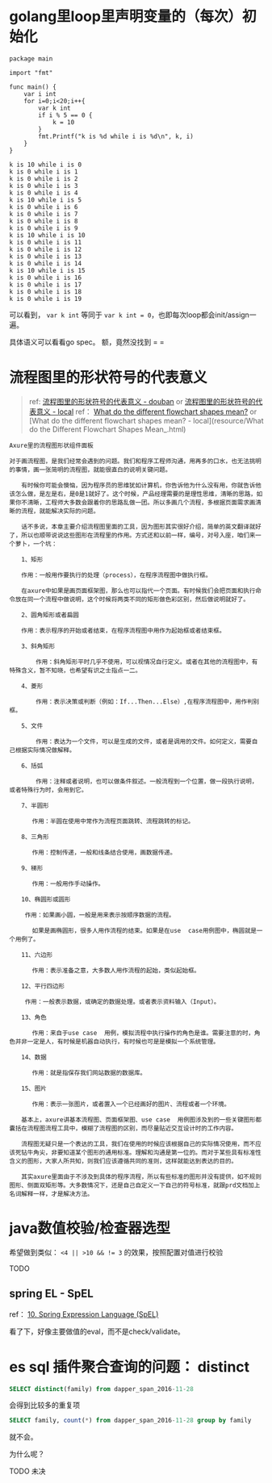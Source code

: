 
# golang里loop里声明变量的（每次）初始化

```golang
package main

import "fmt"

func main() {
    var i int
    for i=0;i<20;i++{
        var k int
        if i % 5 == 0 {
            k = 10
        }
        fmt.Printf("k is %d while i is %d\n", k, i)
    }
}
```

```
k is 10 while i is 0
k is 0 while i is 1
k is 0 while i is 2
k is 0 while i is 3
k is 0 while i is 4
k is 10 while i is 5
k is 0 while i is 6
k is 0 while i is 7
k is 0 while i is 8
k is 0 while i is 9
k is 10 while i is 10
k is 0 while i is 11
k is 0 while i is 12
k is 0 while i is 13
k is 0 while i is 14
k is 10 while i is 15
k is 0 while i is 16
k is 0 while i is 17
k is 0 while i is 18
k is 0 while i is 19
```

可以看到， `var k int` 等同于 `var k int = 0`，也即每次loop都会init/assign一遍。

具体语义可以看看go spec。
额，竟然没找到 = =


# 流程图里的形状符号的代表意义

> ref: [流程图里的形状符号的代表意义 - douban](https://www.douban.com/note/310371289/) or [流程图里的形状符号的代表意义 - local](resource/流程图里的形状符号的代表意义.html)
> ref： [What do the different flowchart shapes mean?](http://www.rff.com/flowchart_shapes.htm) or [What do the different flowchart shapes mean? - local](resource/What do the Different Flowchart Shapes Mean_.html)

```
Axure里的流程图形状组件面板

对于画流程图，是我们经常会遇到的问题。我们和程序工程师沟通，用再多的口水，也无法挑明的事情，画一张简明的流程图，就能很直白的说明关键问题。

　　有时候你可能会懊恼，因为程序员的思维犹如计算机，你告诉他为什么没有用，你就告诉他该怎么做，是左是右，是0是1就好了。这个时候，产品经理需要的是理性思维，清晰的思路，如果你不清晰，工程师大多数会跟着你的思路乱做一团。所以多画几个流程，多根据页面需求画清晰的流程，就能解决实际的问题。

　　话不多说，本章主要介绍流程图里面的工具，因为图形其实很好介绍，简单的英文翻译就好了，所以也顺带说说这些图形在流程里的作用。方式还和以前一样，编号，对号入座，咱们来一个萝卜，一个坑：

　　1、矩形

　　作用：一般用作要执行的处理（process），在程序流程图中做执行框。

　　在axure中如果是画页面框架图，那么也可以指代一个页面。有时候我们会把页面和执行命令放在同一个流程中做说明，这个时候将两类不同的矩形做色彩区别，然后做说明就好了。

　　2、圆角矩形或者扁圆

　　作用：表示程序的开始或者结束，在程序流程图中用作为起始框或者结束框。

　　3、斜角矩形

　　    作用：斜角矩形平时几乎不使用，可以视情况自行定义。或者在其他的流程图中，有特殊含义，暂不知晓，也希望有识之士指点一二。

　　4、菱形

　　    作用：表示决策或判断（例如：If...Then...Else）,在程序流程图中，用作判别框。

　　5、文件

　　    作用：表达为一个文件，可以是生成的文件，或者是调用的文件。如何定义，需要自己根据实际情况做解释。

　　6、括弧

　　    作用：注释或者说明，也可以做条件叙述。一般流程到一个位置，做一段执行说明，或者特殊行为时，会用到它。

　　7、半圆形

　　   作用：半圆在使用中常作为流程页面跳转、流程跳转的标记。

　　8、三角形

　　   作用：控制传递，一般和线条结合使用，画数据传递。

　　9、梯形

　　   作用：一般用作手动操作。

　　10、椭圆形或圆形

　　 作用：如果画小圆，一般是用来表示按顺序数据的流程。

　　   如果是画椭圆形，很多人用作流程的结束。如果是在use  case用例图中，椭圆就是一个用例了。

　　11、六边形

　　   作用：表示准备之意，大多数人用作流程的起始，类似起始框。

　　12、平行四边形

　　 作用：一般表示数据，或确定的数据处理。或者表示资料输入（Input）。

　　13、角色

　　   作用：来自于use case  用例，模拟流程中执行操作的角色是谁。需要注意的时，角色并非一定是人，有时候是机器自动执行，有时候也可是是模拟一个系统管理。

　　14、数据

　　   作用：就是指保存我们网站数据的数据库。

　　15、图片

　　   作用：表示一张图片，或者置入一个已经画好的图片、流程或者一个环境。

　　基本上，axure讲基本流程图、页面框架图、use case  用例图涉及到的一些关键图形都囊括在流程图流程工具中，模糊了流程图的区别，而尽量贴近交互设计时的工作内容。

　　流程图无疑只是一个表达的工具，我们在使用的时候应该根据自己的实际情况使用，而不应该死钻牛角尖，非要知道某个图形的通用标准。理解和沟通是第一位的。而对于某些具有标准性含义的图形，大家人所共知，则我们应该遵循共同的准则，这样就能达到表达的目的。

　　其实axure里面由于不涉及到具体的程序流程，所以有些标准的图形并没有提供，如不规则图形、侧面双矩形等。大多数情况下，还是自己自定义一下自己的符号标准，就跟prd文档加上名词解释一样，才是解决方法。
```

# java数值校验/检查器选型

希望做到类似： `<4 || >10 && != 3` 的效果，按照配置对值进行校验

TODO

## spring EL - SpEL

ref： [10. Spring Expression Language (SpEL)](http://docs.spring.io/spring/docs/current/spring-framework-reference/html/expressions.html)

看了下，好像主要做值的eval，而不是check/validate。


# es sql 插件聚合查询的问题： distinct

```sql
SELECT distinct(family) from dapper_span_2016-11-28
```
会得到比较多的重复项

```sql
SELECT family, count(*) from dapper_span_2016-11-28 group by family
```
就不会。

为什么呢？

TODO 未决
